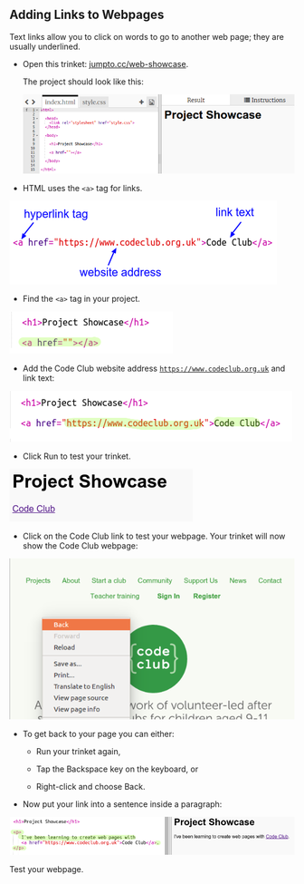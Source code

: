 ## Adding Links to Webpages

Text links allow you to click on words to go to another web page; they are usually underlined.

+ Open this trinket: [jumpto.cc/web-showcase](http://jumpto.cc/web-showcase).
    
    The project should look like this:
    
    ![captura de pantalla](images/showcase-starter.png)

+ HTML uses the `<a>` tag for links.

![captura de pantalla](images/showcase-link.png)

+ Find the `<a>` tag in your project. 

![captura de pantalla](images/showcase-a-template.png)

+ Add the Code Club website address [`https://www.codeclub.org.uk`](https://www.codeclub.org.uk) and link text:

![captura de pantalla](images/showcase-code-club.png)

+ Click Run to test your trinket.

![captura de pantalla](images/showcase-cc-output.png)

+ Click on the Code Club link to test your webpage. Your trinket will now show the Code Club webpage: 

![captura de pantalla](images/showcase-cc-website.png)

+ To get back to your page you can either:
    
    + Run your trinket again,
    
    + Tap the Backspace key on the keyboard, or
    
    + Right-click and choose Back.

+ Now put your link into a sentence inside a paragraph:

![captura de pantalla](images/showcase-paragraph.png)

Test your webpage.